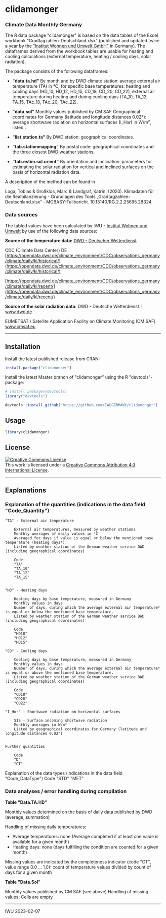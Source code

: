 # clidamonger

### Climate Data Monthly Germany

The R data package "clidamonger" is based on the data tables of the Excel workbook "Gradtagzahlen-Deutschland.xlsx" (published and updated twice a year by the ["Institut Wohnen und Umwelt GmbH"](https://iwu.de) in Germany). The dataframes derived from the workbook tables are usable for heating and cooling calculations (external temperature, heating / cooling days, solar radiation).

The package consists of the following dataframes:

- **"data.ta.hd"**
  By month and by DWD climate station: average external air temperature (TA) in °C; for specific base temperatures: heating and cooling days (HD_10, HD_12, HD_15, CD_18, CD_20, CD_22), external air temperature during heating and during cooling days (TA_10, TA_12, TA_15, TAc_18, TAc_20, TAc_22).

- **"data.sol"**
  Monthly values published by CM SAF
  Geographical coordinates for Germany (latitude and longitude distances 0.02°): average shortwave radiation on horizontal surfaces (I_Hor) in W/m², listed .

- **"list.station.ta"**
  By DWD station: geographical coordinates.

- **"tab.stationmapping"**
  By postal code: geographical coordinates and the three closest DWD weather stations.

- **"tab.estim.sol.orient"**
  By orientation and inclination: parameters for estimating the solar radiation for vertical and inclined surfaces on the basis of horizontal radiation data.

A description of the method can be found in

Loga, Tobias & Großklos, Marc & Landgraf, Katrin. (2020). Klimadaten für die Realbilanzierung - Grundlagen des Tools „Gradtagzahlen-Deutschland.xlsx“ - MOBASY-Teilbericht. 10.13140/RG.2.2.25695.28324.

### Data sources

The tabled values have been calculated by IWU - [Institut Wohnen und Umwelt](https://iwu.de) by use of the following data sources:

**Source of the temperature data:** [DWD - Deutscher Wetterdienst](https://www.dwd.de)

CDC (Climate Data Center) DE
[https://opendata.dwd.de/climate_environment/CDC/observations_germany/climate/daily/kl/historical/](https://opendata.dwd.de/climate_environment/CDC/observations_germany/climate/daily/kl/historical/)

[https://opendata.dwd.de/climate_environment/CDC/observations_germany/climate/daily/kl/recent/](https://opendata.dwd.de/climate_environment/CDC/observations_germany/climate/daily/kl/recent/)

**Source of the solar radiation data:** DWD - Deutsche Wetterdienst | www.dwd.de

EUMETSAT / Satellite Application Facility on Climate Monitoring (CM SAF)
www.cmsaf.eu

---

## Installation

Install the latest published release from CRAN:

```r
install.package("clidamonger")
```

Install the latest Master branch of "clidamonger" using the R "devtools"-package:

```r
# install.packages(devtools)
library("devtools")

devtools::install_github("https://github.com/IWUGERMANY/clidamonger")
```

## Usage

```r
library(clidamonger)

```

## License

<a rel="license" href="https://creativecommons.org/licenses/by/4.0/"><img alt="Creative Commons License" style="border-width:0" src="https://i.creativecommons.org/l/by/4.0/80x15.png" /></a><br />This work is licensed under a <a rel="license" href="https://creativecommons.org/licenses/by/4.0/">Creative Commons Attribution 4.0 International License</a>.

---

## Explanations

### Explanation of the quantities (indications in the data field "Code_Quantity")

    "TA" - External air temperature

    	External air temperatures, measured by weather stations
    	Monthly averages of daily values in °C
    	Averaged for days if value is equal or below the mentioned base temperature (heating days*).
    	Listed by weather station of the German weather service DWD (including geographical coordinates)

    	Code
    	"TA"
    	"TA_10"
    	"TA_12"
    	"TA_15"


    "HD" - Heating days

    	Heating days by base temperature, measured in Germany
    	Monthly values in days
    	Number of days, during which the average external air temperature*  is equal or below the mentioned base temperature.
    	Listed by weather station of the German weather service DWD (including geographical coordinates)

    	Code
    	"HD10"
    	"HD12"
    	"HD15"

    "CD" - Cooling days

    	Cooling days by base temperature, measured in Germany
    	Monthly values in days
    	Number of days, during which the average external air temperature*  is equal or above the mentioned base temperature.
    	Listed by weather station of the German weather service DWD (including geographical coordinates)

    	Code
    	"CD18"
    	"CD20"
    	"CD22"

    "I_Hor" - Shortwave radiation on horizontal surfaces

    	SIS - Surface incoming shortwave radiation
    	Monthly averages in W/m²
    	Listed by geographical coordinates for Germany (latitude and longitude distances 0.02°)


    Further quantities

    	Code
    	"D"
    	"CT"

Explanation of the data types (indications in the data field "Code_DataType")
Code
"STD"
"MET"

### Data analyses / error handling during compilation

**Table "Data.TA.HD"**

Monthly values determined on the basis of daily data published by DWD (average, summation)

Handling of missing daily temperatures:

- Average temperatures: none (Average completed if at least one value is available for a given month)
- Heating days: none (days fulfilling the condition are counted for a given month)

Missing values are indicated by the completeness indicator (code "CT", value range 0.0 … 1.0): count of temperature values divided by count of days for a given month

**Table "Data.Sol"**

Monthly values published by CM SAF (see above)
Handling of missing values: Cells are empty

---

IWU 2023-02-07
